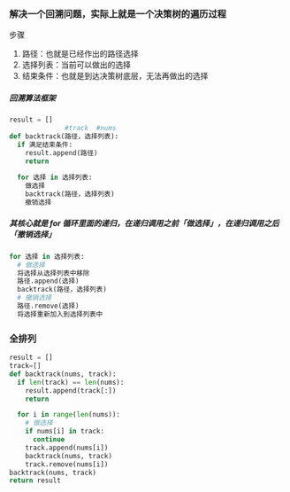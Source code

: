 ### 解决一个回溯问题，实际上就是一个决策树的遍历过程

步骤

1. 路径：也就是已经作出的路径选择
2. 选择列表：当前可以做出的选择
3. 结束条件：也就是到达决策树底层，无法再做出的选择

##### 回溯算法框架

```python
result = []
              #track  #nums
def backtrack(路径，选择列表):
  if 满足结束条件:
    result.append(路径)
    return
  
  for 选择 in 选择列表:
    做选择
    backtrack(路径，选择列表)
    撤销选择
```

##### 其核心就是 for 循环里面的递归，在递归调用之前「做选择」，在递归调用之后「撤销选择」

```python
for 选择 in 选择列表:
  # 做选择
  将选择从选择列表中移除
  路径.append(选择)
  backtrack(路径，选择列表)
  # 撤销选择
  路径.remove(选择)
  将选择重新加入到选择列表中
```

### 全排列

```python
result = []
track=[]
def backtrack(nums, track):
  if len(track) == len(nums):
    result.append(track[:])
    return 

  for i in range(len(nums)):
    # 做选择
    if nums[i] in track:
      continue
    track.append(nums[i])    
    backtrack(nums, track)
    track.remove(nums[i])
backtrack(nums, track)
return result
```

